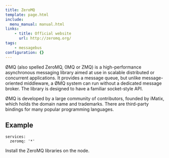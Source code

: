 ```yaml
---
title: ZeroMQ
template: page.html
include: 
  menu_manual: manual.html
links:
    - title: Official website
      url: http://zeromq.org/
tags:
    - messagebus
configuration: {}
---
```

ØMQ (also spelled ZeroMQ, 0MQ or ZMQ) is a high-performance asynchronous messaging library aimed at use in scalable distributed or concurrent applications. It provides a message queue, but unlike message-oriented middleware, a ØMQ system can run without a dedicated message broker. The library is designed to have a familiar socket-style API.

ØMQ is developed by a large community of contributors, founded by iMatix, which holds the domain name and trademarks. There are third-party bindings for many popular programming languages.

## Example

    services:
      zeromq: '*'

Install the ZeroMQ libraries on the node.